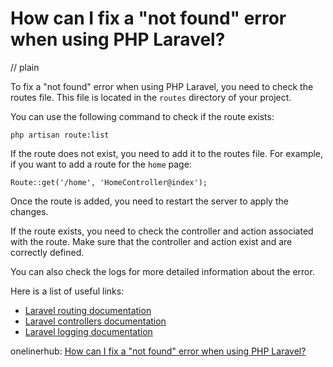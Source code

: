 # How can I fix a "not found" error when using PHP Laravel?
// plain

To fix a "not found" error when using PHP Laravel, you need to check the routes file. This file is located in the `routes` directory of your project.

You can use the following command to check if the route exists:

```
php artisan route:list
```

If the route does not exist, you need to add it to the routes file. For example, if you want to add a route for the `home` page:

```
Route::get('/home', 'HomeController@index');
```

Once the route is added, you need to restart the server to apply the changes.

If the route exists, you need to check the controller and action associated with the route. Make sure that the controller and action exist and are correctly defined.

You can also check the logs for more detailed information about the error.

Here is a list of useful links:

- [Laravel routing documentation](https://laravel.com/docs/7.x/routing)
- [Laravel controllers documentation](https://laravel.com/docs/7.x/controllers)
- [Laravel logging documentation](https://laravel.com/docs/7.x/logging)

onelinerhub: [How can I fix a "not found" error when using PHP Laravel?](https://onelinerhub.com/php-laravel/how-can-i-fix-a--not-found--error-when-using-php-laravel)